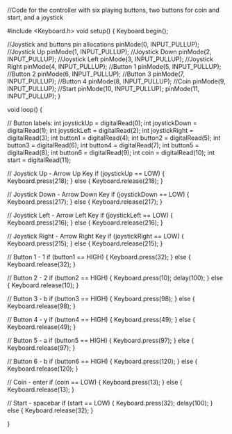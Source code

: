 //Code for the controller with six playing buttons, two buttons for coin and start, and a joystick

#include <Keyboard.h>
void setup() {
  Keyboard.begin();


  //Joystick and buttons pin allocations
  pinMode(0, INPUT_PULLUP); //Joystick Up
  pinMode(1, INPUT_PULLUP); //Joystick Down
  pinMode(2, INPUT_PULLUP); //Joystick Left
  pinMode(3, INPUT_PULLUP); //Joystick Right
  pinMode(4, INPUT_PULLUP); //Button 1
  pinMode(5, INPUT_PULLUP); //Button 2
  pinMode(6, INPUT_PULLUP); //Button 3
  pinMode(7, INPUT_PULLUP); //Button 4
  pinMode(8, INPUT_PULLUP); //Coin
  pinMode(9, INPUT_PULLUP); //Start
  pinMode(10, INPUT_PULLUP);
  pinMode(11, INPUT_PULLUP);
}


void loop() {


  // Button labels:
  int joystickUp = digitalRead(0);
  int joystickDown = digitalRead(1);
  int joystickLeft = digitalRead(2);
  int joystickRight = digitalRead(3);
  int button1 = digitalRead(4);
  int button2 = digitalRead(5);
  int button3 = digitalRead(6);
  int button4 = digitalRead(7);
  int button5 = digitalRead(8);
  int button6 = digitalRead(9);
  int coin = digitalRead(10);
  int start = digitalRead(11);


  // Joystick Up - Arrow Up Key
  if (joystickUp == LOW) {
    Keyboard.press(218);
  }
  else {
    Keyboard.release(218);
  }


  // Joystick Down - Arrow Down Key
  if (joystickDown == LOW) {
    Keyboard.press(217);
  }
  else {
    Keyboard.release(217);
  }


  // Joystick Left - Arrow Left Key
  if (joystickLeft == LOW) {
    Keyboard.press(216);
  }
  else {
    Keyboard.release(216);
  }


  // Joystick Right - Arrow Right Key
  if (joystickRight == LOW) {
    Keyboard.press(215);
  }
  else {
    Keyboard.release(215);
  }


  // Button 1 - 1
  if (button1 == HIGH) {
    Keyboard.press(32);
  }
  else {
    Keyboard.release(32);
  }


  // Button 2 - 2
  if (button2 == HIGH) {
    Keyboard.press(10); delay(100);
  }
  else {
    Keyboard.release(10);
  }     

  // Button 3 - b
  if (button3 == HIGH) {
    Keyboard.press(98);
  }
  else {
    Keyboard.release(98);
  }


  // Button 4 - y
  if (button4 == HIGH) {
    Keyboard.press(49);
  }
  else {
    Keyboard.release(49);
  }

  // Button 5 - a
  if (button5 == HIGH) {
    Keyboard.press(97);
  }
  else {
    Keyboard.release(97);
  }

  // Button 6 - b
  if (button6 == HIGH) {
    Keyboard.press(120);
  }
  else {
    Keyboard.release(120);
  }


  // Coin - enter
  if (coin == LOW) {
    Keyboard.press(13);
  }
  else {
    Keyboard.release(13);
  }


  // Start - spacebar
  if (start == LOW) {
    Keyboard.press(32); delay(100);
  }
  else {
    Keyboard.release(32);
  }
  
}
